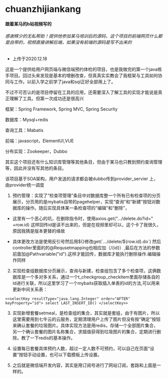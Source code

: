 # chuanzhijiankang
#### 跟着某马的b站视频写的
###### 感谢辉少的无私帮助！提供他参加某马培训后的源码，这个项目的前端网页什么都是自带的，视频直接讲解后端，如果没有前端的源码是写不出来的

* 上传于2020.12.18

这是一个提供给用户网页端与微信端预约体检的项目，也是我做完的第一个java练手项目。回过头来发现是基本的增删改查，但真真实实教会了我框架与工具如何协同与工作。以前入学之前学了java和sql正好全部用上了。

不过不可否认的是项目停留在工具的应用，还需要深入了解工具的实现才能说是真正理解了工具。但第一次成功还是很高兴

框架：Spring Framework, Spring MVC, Spring Security

数据库：Mysql+redis

查询工具：Mabatis

前端：javascript，ElementUI,VUE

分布实现：Zookeeper，Dubbo

其实这个项目还有什么知识库管理等其他条目，但由于某马也只教到预约查询管理等，因此并没有写其他的条目。

该项目基于SOA架构，用户发送的请求都会被dubbo传到provider_servier 上，由provider统一调度

1. 预约管理：实现了“检查项管理”条目中对数据库整一个所有已有检查项的分页展示，分页用的是mybatis自带的pagehelper，实现“查询”和“新建”按钮对数据库的操作。随后实现具体某一条检查项的“编辑”和“删除”，

* 这里有一个恶心的坑，在删除指令时，使用axios.get(".../delete.do?id=" +row.id) 这样回传id是读不出来的，但是在视频里却可以，这个卡了我很久，原因我猜是版本更替的缘故

* 具体更改方法是使用反引号然后用${}修改get(`.../delete/${row.id}.do`) 然后controller里面的的@Requsetmapping也相应加（/{id}）,最后在方法的参数前面加@Pathvariable("id").这样才能回传，数据库才能执行删除操作.编辑操作同样

2. 实现检查组数据库分页展示，查询与新建，检查组包含了多个检查项，这俩数据库是一个多对多关系，通过一个t_checkgroup_checkitem里面存储各自的Id进行关联，所以这里学习了一个mybaits获取插入单表的id的方法,可以用来更新中间关系表：
 
`<<selectKey resultType="java.lang.Integer" order="AFTER" keyProperty="id">
            select LAST_INSERT_ID()
            </selectKey>>`


3. 实现新增套餐setmeal，是检查组的集合，其实就是套娃，由于有图片，所以这里需要用到七牛云的云服务，定期清理用户上传了图片但没有按“确定”按钮来确认套餐的垃圾图片。具体实现方法是用redis，存储一个全部图片集合，另一个确认套餐的图片名称集合，求插值获得到垃圾图片的集合，定期进行删除。教了一下redis的基本操作。


4. 设置每日套餐具体预约人数，超过一定人数不可预约，可以自己在页面“设置”按钮手动设置，也可以下载模板上传设置。

5. 之后就是微信端开发内容，其实是用订阅号进行了网站订阅，套路和上面是一样的。



